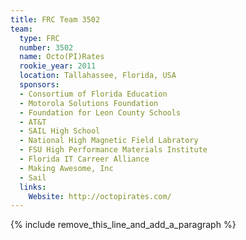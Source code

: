 ```yaml
---
title: FRC Team 3502
team:
  type: FRC
  number: 3502
  name: Octo(PI)Rates
  rookie_year: 2011
  location: Tallahassee, Florida, USA
  sponsors:
  - Consortium of Florida Education
  - Motorola Solutions Foundation
  - Foundation for Leon County Schools
  - AT&T
  - SAIL High School
  - National High Magnetic Field Labratory
  - FSU High Performance Materials Institute
  - Florida IT Carreer Alliance
  - Making Awesome, Inc
  - Sail
  links:
    Website: http://octopirates.com/
---
```


{% include remove_this_line_and_add_a_paragraph %}